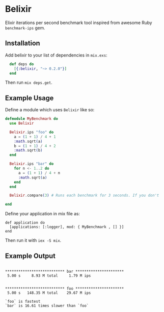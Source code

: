 # Belixir

Elixir iterations per second benchmark tool inspired from awesome Ruby `benchmark-ips` gem.

## Installation

Add belixir to your list of dependencies in `mix.exs`:

```elixir
  def deps do
    [{:belixir, "~> 0.2.0"}]
  end
```

Then run `mix deps.get`.

## Example Usage

Define a module which uses `Belixir` like so:

```elixir
defmodule MyBenchmark do
  use Belixir

  Belixir.ips "foo" do
    a = (1 + 1) / 4 + 1
    :math.sqrt(a)
    b = (1 + 1) / 4 + 2
    :math.sqrt(b)
  end

  Belixir.ips "bar" do
    for n <- 1..2 do
      a = (1 + 1) / 4 + n
      :math.sqrt(a)
    end
  end

  Belixir.compare(3) # Runs each benchmark for 3 seconds. If you don't send any parameter, it runs for 5 seconds.

end
```

Define your application in mix file as:

```
def application do
  [applications: [:logger], mod: { MyBenchmark , [] }]
end
```

Then run it with `iex -S mix`.

## Example Output

```

*************************** bar **********************
 5.00 s     8.93 M total     1.79 M ips


*************************** foo **********************
 5.00 s   148.35 M total    29.67 M ips

`foo` is fastest
`bar` is 16.61 times slower than `foo`

```
